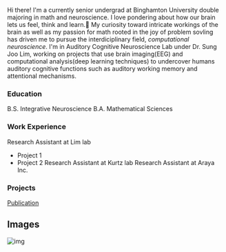Hi there! I'm a currently senior undergrad at Binghamton University double majoring in math and neuroscience. I love pondering about how our brain lets us feel, think and learn.:brain: My curiosity toward intricate workings of the brain as well as my passion for math rooted in the joy of problem sovling has driven me to pursue the interdiciplinary field, _computational neuroscience_. I'm in Auditory Cognitive Neuroscience Lab under Dr. Sung Joo Lim, working on projects that use brain imaging(EEG) and computational analysis(deep learning techniques) to undercover humans auditory cognitive functions such as auditory working memory and attentional mechanisms.

### Education
B.S. Integrative Neuroscience
B.A. Mathematical Sciences

### Work Experience
Research Assistant at Lim lab
- Project 1
- Project 2
Research Assistant at Kurtz lab
Research Assistant at Araya Inc.

### Projects
[Publication](link)

## Images
![img](/assets/img/)
